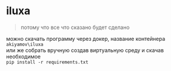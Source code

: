# iluxa  
> потому что все что сказано будет сделано  
> 
можно скачать программу через докер, название контейнера `akiyamov\iluxa`  
или же собрать вручную создав виртуальную среду и скачав необходимое  
`pip install -r requirements.txt`
